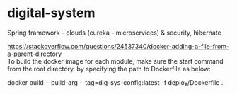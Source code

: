 # digital-system
Spring framework - clouds (eureka - microservices) &amp; security, hibernate

https://stackoverflow.com/questions/24537340/docker-adding-a-file-from-a-parent-directory
</br>To build the docker image for each module, make sure the start command from the root directory, by specifying the path to Dockerfile as below:

docker build --build-arg --tag=dig-sys-config:latest -f deploy/Dockerfile .
